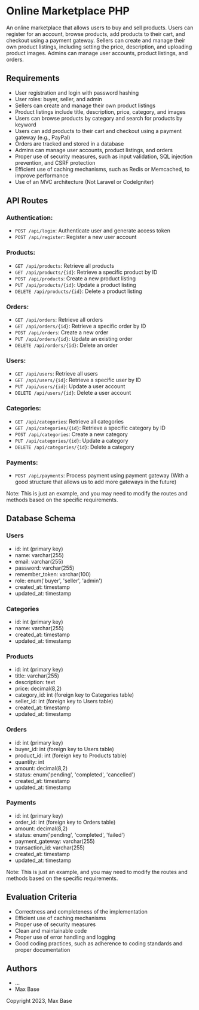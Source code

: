 # Online Marketplace PHP

An online marketplace that allows users to buy and sell products. Users can register for an account, browse products, add products to their cart, and checkout using a payment gateway. Sellers can create and manage their own product listings, including setting the price, description, and uploading product images. Admins can manage user accounts, product listings, and orders.

## Requirements

- User registration and login with password hashing
- User roles: buyer, seller, and admin
- Sellers can create and manage their own product listings
- Product listings include title, description, price, category, and images
- Users can browse products by category and search for products by keyword
- Users can add products to their cart and checkout using a payment gateway (e.g., PayPal)
- Orders are tracked and stored in a database
- Admins can manage user accounts, product listings, and orders
- Proper use of security measures, such as input validation, SQL injection prevention, and CSRF protection
- Efficient use of caching mechanisms, such as Redis or Memcached, to improve performance
- Use of an MVC architecture (Not Laravel or CodeIgniter)

## API Routes

### Authentication:

- `POST /api/login`: Authenticate user and generate access token
- `POST /api/register`: Register a new user account

### Products:

- `GET /api/products`: Retrieve all products
- `GET /api/products/{id}`: Retrieve a specific product by ID
- `POST /api/products`: Create a new product listing
- `PUT /api/products/{id}`: Update a product listing
- `DELETE /api/products/{id}`: Delete a product listing

### Orders:

- `GET /api/orders`: Retrieve all orders
- `GET /api/orders/{id}`: Retrieve a specific order by ID
- `POST /api/orders`: Create a new order
- `PUT /api/orders/{id}`: Update an existing order
- `DELETE /api/orders/{id}`: Delete an order

### Users:

- `GET /api/users`: Retrieve all users
- `GET /api/users/{id}`: Retrieve a specific user by ID
- `PUT /api/users/{id}`: Update a user account
- `DELETE /api/users/{id}`: Delete a user account

### Categories:
- `GET /api/categories`: Retrieve all categories
- `GET /api/categories/{id}`: Retrieve a specific category by ID
- `POST /api/categories`: Create a new category
- `PUT /api/categories/{id}`: Update a category
- `DELETE /api/categories/{id}`: Delete a category

### Payments:

- `POST /api/payments`: Process payment using payment gateway (With a good structure that allows us to add more gateways in the future)

Note: This is just an example, and you may need to modify the routes and methods based on the specific requirements.

## Database Schema

### Users

- id: int (primary key)
- name: varchar(255)
- email: varchar(255)
- password: varchar(255)
- remember_token: varchar(100)
- role: enum('buyer', 'seller', 'admin')
- created_at: timestamp
- updated_at: timestamp

### Categories

- id: int (primary key)
- name: varchar(255)
- created_at: timestamp
- updated_at: timestamp

### Products

- id: int (primary key)
- title: varchar(255)
- description: text
- price: decimal(8,2)
- category_id: int (foreign key to Categories table)
- seller_id: int (foreign key to Users table)
- created_at: timestamp
- updated_at: timestamp

### Orders

- id: int (primary key)
- buyer_id: int (foreign key to Users table)
- product_id: int (foreign key to Products table)
- quantity: int
- amount: decimal(8,2)
- status: enum('pending', 'completed', 'cancelled')
- created_at: timestamp
- updated_at: timestamp

### Payments
- id: int (primary key)
- order_id: int (foreign key to Orders table)
- amount: decimal(8,2)
- status: enum('pending', 'completed', 'failed')
- payment_gateway: varchar(255)
- transaction_id: varchar(255)
- created_at: timestamp
- updated_at: timestamp

Note: This is just an example, and you may need to modify the routes and methods based on the specific requirements.

## Evaluation Criteria

- Correctness and completeness of the implementation
- Efficient use of caching mechanisms
- Proper use of security measures
- Clean and maintainable code
- Proper use of error handling and logging
- Good coding practices, such as adherence to coding standards and proper documentation

## Authors

- ...
- Max Base

Copyright 2023, Max Base
